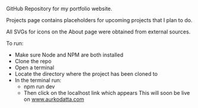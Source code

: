 GitHub Repository for my portfolio website.

Projects page contains placeholders for upcoming projects that I plan to do.

All SVGs for icons on the About page were obtained from external sources.

To run:
- Make sure Node and NPM are both installed
- Clone the repo
- Open a terminal
- Locate the directory where the project has been cloned to
- In the terminal run:
  - npm run dev
  - Then click on the localhost link which appears
This will soon be live on www.aurkodatta.com
